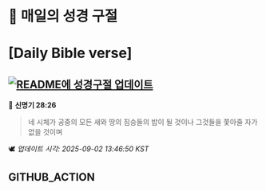 # 🙏 매일의 성경 구절
# [Daily Bible verse]
## [![README에 성경구절 업데이트](https://github.com/DONGSUKA/first_test/actions/workflows/update-readme-bible.yml/badge.svg)](https://github.com/DONGSUKA/first_test/actions/workflows/update-readme-bible.yml)
<!-- START_BIBLE_VERSE -->
📖 **신명기 28:26**
> 네 시체가 공중의 모든 새와 땅의 짐승들의 밥이 될 것이나 그것들을 쫓아줄 자가 없을 것이며

🕊️ _업데이트 시각: 2025-09-02 13:46:50 KST_
  <!-- END_BIBLE_VERSE -->
## GITHUB_ACTION
